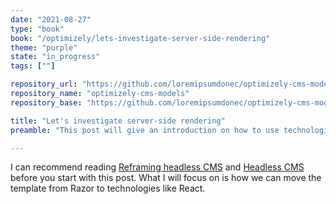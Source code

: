 ```yaml
---
date: "2021-08-27"
type: "book"
book: "/optimizely/lets-investigate-server-side-rendering"
theme: "purple"
state: "in_progress"
tags: [""]

repository_url: "https://github.com/loremipsumdonec/optimizely-cms-models"
repository_name: "optimizely-cms-models"
repository_base: "https://github.com/loremipsumdonec/optimizely-cms-models/blob/master/posts/lets_investigate_server_side_rendering"

title: "Let's investigate server-side rendering"
preamble: "This post will give an introduction on how to use technologies such as React, to build a frontend with support for server-side rendering."

---
```


I can recommend reading [Reframing headless CMS](https://www.optimizely.com/insights/blog/reframing-headless-cms/) and [Headless CMS](https://www.optimizely.com/sv/optimization-glossary/headless-cms/) before you start with this post. What I will focus on is how we can move the template from Razor to technologies like React.

